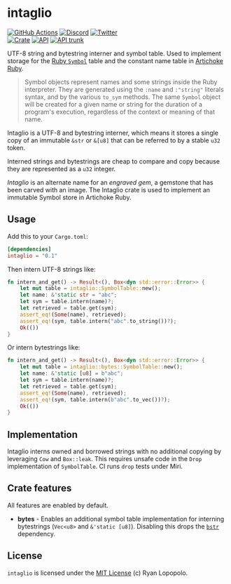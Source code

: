 # intaglio

[![GitHub Actions](https://github.com/artichoke/intaglio/workflows/CI/badge.svg)](https://github.com/artichoke/intaglio/actions)
[![Discord](https://img.shields.io/discord/607683947496734760)](https://discord.gg/QCe2tp2)
[![Twitter](https://img.shields.io/twitter/follow/artichokeruby?label=Follow&style=social)](https://twitter.com/artichokeruby)
<br>
[![Crate](https://img.shields.io/crates/v/intaglio.svg)](https://crates.io/crates/intaglio)
[![API](https://docs.rs/intaglio/badge.svg)](https://docs.rs/intaglio)
[![API trunk](https://img.shields.io/badge/docs-trunk-blue.svg)](https://artichoke.github.io/intaglio/intaglio/)

UTF-8 string and bytestring interner and symbol table. Used to implement storage
for the [Ruby `Symbol`][symbol] table and the constant name table in [Artichoke
Ruby][artichoke].

> Symbol objects represent names and some strings inside the Ruby interpreter.
> They are generated using the `:name` and `:"string"` literals syntax, and by
> the various `to_sym` methods. The same `Symbol` object will be created for a
> given name or string for the duration of a program's execution, regardless of
> the context or meaning of that name.

Intaglio is a UTF-8 and bytestring interner, which means it stores a single copy
of an immutable `&str` or `&[u8]` that can be referred to by a stable `u32`
token.

Interned strings and bytestrings are cheap to compare and copy because they are
represented as a `u32` integer.

_Intaglio_ is an alternate name for an _engraved gem_, a gemstone that has been
carved with an image. The Intaglio crate is used to implement an immutable
Symbol store in Artichoke Ruby.

## Usage

Add this to your `Cargo.toml`:

```toml
[dependencies]
intaglio = "0.1"
```

Then intern UTF-8 strings like:

```rust
fn intern_and_get() -> Result<(), Box<dyn std::error::Error>> {
    let mut table = intaglio::SymbolTable::new();
    let name: &'static str = "abc";
    let sym = table.intern(name)?;
    let retrieved = table.get(sym);
    assert_eq!(Some(name), retrieved);
    assert_eq!(sym, table.intern("abc".to_string())?);
    Ok(())
}
```

Or intern bytestrings like:

```rust
fn intern_and_get() -> Result<(), Box<dyn std::error::Error>> {
    let mut table = intaglio::bytes::SymbolTable::new();
    let name: &'static [u8] = b"abc";
    let sym = table.intern(name)?;
    let retrieved = table.get(sym);
    assert_eq!(Some(name), retrieved);
    assert_eq!(sym, table.intern(b"abc".to_vec())?);
    Ok(())
}
```

## Implementation

Intaglio interns owned and borrowed strings with no additional copying by
leveraging `Cow` and `Box::leak`. This requires unsafe code in the `Drop`
implementation of `SymbolTable`. CI runs `drop` tests under Miri.

## Crate features

All features are enabled by default.

- **bytes** - Enables an additional symbol table implementation for interning
  bytestrings (`Vec<u8>` and `&'static [u8]`). Disabling this drops the [`bstr`]
  dependency.

## License

`intaglio` is licensed under the [MIT License](LICENSE) (c) Ryan Lopopolo.

[symbol]: https://ruby-doc.org/core-2.6.3/Symbol.html
[artichoke]: https://github.com/artichoke/artichoke
[`bstr`]: https://crates.io/crates/bstr
